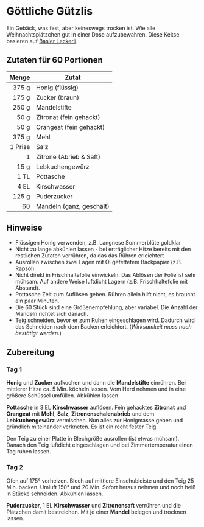 # Göttliche Gützlis

Ein Gebäck, was fest, aber keineswegs trocken ist. Wie alle Weihnachtsplätzchen gut in einer Dose aufzubewahren. Diese Kekse basieren auf [Basler Leckerli](https://www.kochbar.de/rezept/513025/Basler-Leckerli.html).

## Zutaten für 60 Portionen

|   Menge | Zutat                    |
|--------:|--------------------------|
|   375 g | Honig (flüssig)          |
|   175 g | Zucker (braun)           |
|   250 g | Mandelstifte             |
|    50 g | Zitronat (fein gehackt)  |
|    50 g | Orangeat (fein gehackt)  |
|   375 g | Mehl                     |
| 1 Prise | Salz                     |
|       1 | Zitrone (Abrieb & Saft)  |
|    15 g | Lebkuchengewürz          |
|    1 TL | Pottasche                |
|    4 EL | Kirschwasser             |
|   125 g | Puderzucker              |
|      60 | Mandeln (ganz, geschält) |


## Hinweise

* Flüssigen Honig verwenden, z.B. Langnese Sommerblüte goldklar
* Nicht zu lange abkühlen lassen - bei erträglicher Hitze bereits mit den restlichen Zutaten verrühren, da das das Rühren erleichtert
* Ausrollen zwischen zwei Lagen mit Öl gefettetem Backpapier (z.B. Rapsöl)
* Nicht direkt in Frischhaltefolie einwickeln. Das Ablösen der Folie ist sehr mühsam. Auf andere Weise luftdicht Lagern (z.B. Frischhaltefolie mit Abstand).
* Pottasche Zeit zum Auflösen geben. Rühren allein hilft nicht, es braucht ein paar Minuten.
* Die 60 Stück sind eine Größenempfehlung, aber variabel. Die Anzahl der Mandeln richtet sich danach.
* Teig schneiden, bevor er zum Ruhen eingeschlagen wird. Dadurch wird das Schneiden nach dem Backen erleichtert. (*Wirksamkeit muss noch bestätigt werden.*)


## Zubereitung

### Tag 1

**Honig** und **Zucker** aufkochen und dann die **Mandelstifte** einrühren. Bei mittlerer Hitze ca. 5 Min. köcheln lassen. Vom Herd nehmen und in eine größere Schüssel umfüllen. Abkühlen lassen.

**Pottasche** in 3 EL **Kirschwasser** auflösen. Fein gehacktes **Zitronat** und **Orangeat** mit **Mehl**, **Salz**, **Zitronenschalenabrieb** und dem **Lebkuchengewürz** vermischen. Nun alles zur Honigmasse geben und gründlich miteinander verkneten. Es ist ein recht fester Teig.

Den Teig zu einer Platte in Blechgröße ausrollen (ist etwas mühsam). Danach den Teig luftdicht eingeschlagen und bei Zimmertemperatur einen Tag ruhen lassen.

### Tag 2

Ofen auf 175° vorheizen. Blech auf mittlere Einschubleiste und den Teig 25 Min. backen. Umluft 150° und 20 Min. Sofort heraus nehmen und noch heiß in Stücke schneiden. Abkühlen lassen.

**Puderzucker**, 1 EL **Kirschwasser** und **Zitronensaft** verrühren und die Plätzchen damit bestreichen. Mit je einer **Mandel** belegen und trocknen lassen.

